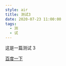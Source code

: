 ```yaml
---
style: air
title: 测试3
date: 2020-07-23 11:00:00
tags:
  - 测
  - 试
---
```


这是一篇测试 3

[百度一下](https://www.baidu.com)
